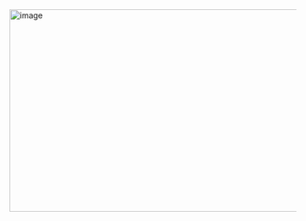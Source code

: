 <img width="652" height="356" alt="image" src="https://github.com/user-attachments/assets/d86c4111-e2e9-4184-af6a-df6a70f8c083" />
